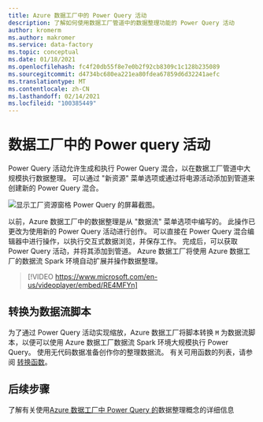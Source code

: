 ```yaml
---
title: Azure 数据工厂中的 Power Query 活动
description: 了解如何使用数据工厂管道中的数据整理功能的 Power Query 活动
author: kromerm
ms.author: makromer
ms.service: data-factory
ms.topic: conceptual
ms.date: 01/18/2021
ms.openlocfilehash: fc4f20db55f8e7e0b2f92cb8309c1c128b235089
ms.sourcegitcommit: d4734bc680ea221ea80fdea67859d6d32241aefc
ms.translationtype: MT
ms.contentlocale: zh-CN
ms.lasthandoff: 02/14/2021
ms.locfileid: "100385449"
---
```

# <a name="power-query-activity-in-data-factory"></a>数据工厂中的 Power query 活动

Power Query 活动允许生成和执行 Power Query 混合，以在数据工厂管道中大规模执行数据整理。 可以通过 "新资源" 菜单选项或通过将电源活动添加到管道来创建新的 Power Query 混合。

![显示工厂资源窗格 Power Query 的屏幕截图。](media/data-flow/power-query-wrangling.png)

以前，Azure 数据工厂中的数据整理是从 "数据流" 菜单选项中编写的。 此操作已更改为使用新的 Power Query 活动进行创作。 可以直接在 Power Query 混合编辑器中进行操作，以执行交互式数据浏览，并保存工作。 完成后，可以获取 Power Query 活动，并将其添加到管道。 Azure 数据工厂将使用 Azure 数据工厂的数据流 Spark 环境自动扩展并操作数据整理。

> [!VIDEO https://www.microsoft.com/en-us/videoplayer/embed/RE4MFYn]

## <a name="translation-to-data-flow-script"></a>转换为数据流脚本

为了通过 Power Query 活动实现缩放，Azure 数据工厂将脚本转换 ```M``` 为数据流脚本，以便可以使用 Azure 数据工厂数据流 Spark 环境大规模执行 Power Query。 使用无代码数据准备创作你的整理数据流。 有关可用函数的列表，请参阅 [转换函数](wrangling-functions.md)。

## <a name="next-steps"></a>后续步骤

了解有关使用[Azure 数据工厂中 Power Query 的](wrangling-tutorial.md)数据整理概念的详细信息
